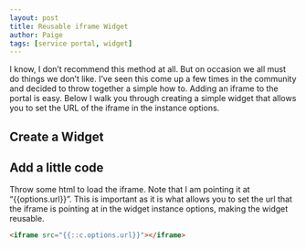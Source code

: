 ```yaml
---
layout: post
title: Reusable iframe Widget
author: Paige
tags: [service portal, widget]
---
```


I know, I don’t recommend this method at all.  But on occasion we all must do things we don’t like.  I’ve seen this come up a few times in the community and decided to throw together a simple how to.  Adding an iframe to the portal is easy.  Below I walk you through creating a simple widget that allows you to set the URL of the iframe in the instance options.

## Create a Widget

## Add a little code

Throw some html to load the iframe.  Note that I am pointing it at “{{options.url}}”.  This is important as it is what allows you to set the url that the iframe is pointing at in the widget instance options, making the widget reusable. 

```HTML
<iframe src="{{::c.options.url}}"></iframe>
```
